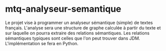 # mtq-analyseur-semantique
Le projet vise à programmer un analyseur sémantique (simple) de textes français. L'analyse sera une structure de graphe calculée à partir du texte et sur laquelle on pourra extraire des relations sémantiques. Les relations sémantiques typiques sont celles que l'on peut trouver dans JDM. L'implémentation se fera en Python.
